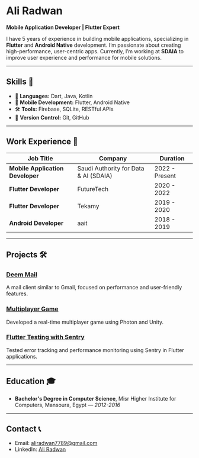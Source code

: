 # Ali Radwan

**Mobile Application Developer | Flutter Expert**

I have 5 years of experience in building mobile applications, specializing in **Flutter** and **Android Native** development. I’m passionate about creating high-performance, user-centric apps. Currently, I’m working at **SDAIA** to improve user experience and performance for mobile solutions.

---

## Skills 🚀
- 🔧 **Languages:** Dart, Java, Kotlin
- 📱 **Mobile Development:** Flutter, Android Native
- 🛠️ **Tools:** Firebase, SQLite, RESTful APIs
- 🔄 **Version Control:** Git, GitHub

---

## Work Experience 💼
| Job Title                         | Company                               | Duration          |
| ---------------------------------- | ------------------------------------- | ----------------- |
| **Mobile Application Developer**   | Saudi Authority for Data & AI (SDAIA) | 2022 - Present    |
| **Flutter Developer**              | FutureTech                            | 2020 - 2022       |
| **Flutter Developer**              | Tekamy                                | 2019 - 2020       |
| **Android Developer**              | aait                                  | 2018 - 2019       |

---

## Projects 🛠️
### [Deem Mail](https://github.com/yourusername/DeemMail)
A mail client similar to Gmail, focused on performance and user-friendly features.

### [Multiplayer Game](https://github.com/yourusername/MultiplayerGame)
Developed a real-time multiplayer game using Photon and Unity.

### [Flutter Testing with Sentry](https://github.com/yourusername/SentryTesting)
Tested error tracking and performance monitoring using Sentry in Flutter applications.

---

## Education 🎓
- **Bachelor's Degree in Computer Science**, Misr Higher Institute for Computers, Mansoura, Egypt — *2012-2016*

---

## Contact 📞
- Email: [aliradwan7789@gmail.com](mailto:aliradwan7789@gmail.com)
- LinkedIn: [Ali Radwan](https://www.linkedin.com/in/ali-radwan-%F0%9F%87%B5%F0%9F%87%B8-19731086/)
